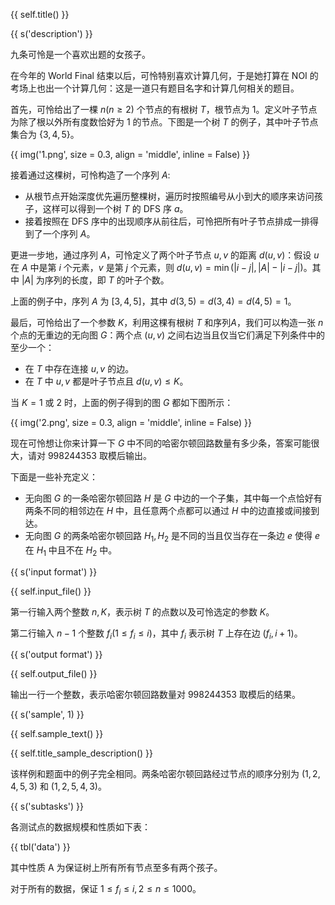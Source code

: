 {{ self.title() }}

{{ s('description') }}

九条可怜是一个喜欢出题的女孩子。

在今年的 World Final 结束以后，可怜特别喜欢计算几何，于是她打算在 NOI 的考场上也出一个计算几何：这是一道只有题目名字和计算几何相关的题目。

首先，可怜给出了一棵 $n(n \geq 2)$ 个节点的有根树 $T$，根节点为 $1$。定义叶子节点为除了根以外所有度数恰好为 $1$ 的节点。下图是一个树 $T$ 的例子，其中叶子节点集合为 $\{3,4,5\}$。

{{ img('1.png', size = 0.3, align = 'middle', inline = False) }}

接着通过这棵树，可怜构造了一个序列 $A$:

- 从根节点开始深度优先遍历整棵树，遍历时按照编号从小到大的顺序来访问孩子，这样可以得到一个树 $T$ 的 DFS 序 $a$。
- 接着按照在 DFS 序中的出现顺序从前往后，可怜把所有叶子节点排成一排得到了一个序列 $A$。

更进一步地，通过序列 $A$，可怜定义了两个叶子节点 $u,v$ 的距离 $d(u,v)$：假设 $u$ 在 $A$ 中是第 $i$ 个元素，$v$ 是第 $j$ 个元素，则 $d(u,v)=\min(|i-j|, |A|-|i-j|)$。其中 $|A|$ 为序列的长度，即 $T$ 的叶子个数。

上面的例子中，序列 $A$ 为 $[3,4,5]$，其中 $d(3,5)=d(3,4)=d(4,5)=1$。

最后，可怜给出了一个参数 $K$，利用这棵有根树 $T$ 和序列$A$，我们可以构造一张 $n$ 个点的无重边的无向图 $G$：两个点 $(u,v)$ 之间右边当且仅当它们满足下列条件中的至少一个：

- 在 $T$ 中存在连接 $u,v$ 的边。
- 在 $T$ 中 $u,v$ 都是叶子节点且 $d(u,v) \leq K$。

当 $K = 1$ 或 $2$ 时，上面的例子得到的图 $G$ 都如下图所示：

{{ img('2.png', size = 0.3, align = 'middle', inline = False) }}

现在可怜想让你来计算一下 $G$ 中不同的哈密尔顿回路数量有多少条，答案可能很大，请对 $998244353$ 取模后输出。

下面是一些补充定义：

- 无向图 $G$ 的一条哈密尔顿回路 $H$ 是 $G$ 中边的一个子集，其中每一个点恰好有两条不同的相邻边在 $H$ 中，且任意两个点都可以通过 $H$ 中的边直接或间接到达。
- 无向图 $G$ 的两条哈密尔顿回路 $H_1,H_2$ 是不同的当且仅当存在一条边 $e$ 使得 $e$ 在 $H_1$ 中且不在 $H_2$ 中。

{{ s('input format') }}

{{ self.input_file() }}

第一行输入两个整数 $n,K$，表示树 $T$ 的点数以及可怜选定的参数 $K$。

第二行输入 $n-1$ 个整数 $f_i(1 \leq f_i \leq i)$，其中 $f_i$ 表示树 $T$ 上存在边 $(f_i,i+1)$。

{{ s('output format') }}

{{ self.output_file() }}

输出一行一个整数，表示哈密尔顿回路数量对 $998244353$ 取模后的结果。

{{ s('sample', 1) }}

{{ self.sample_text() }}


{{ self.title_sample_description() }}

该样例和题面中的例子完全相同。两条哈密尔顿回路经过节点的顺序分别为 $(1,2,4,5,3)$ 和 $(1,2,5,4,3)$。

{{ s('subtasks') }}

各测试点的数据规模和性质如下表：

{{ tbl('data') }}

其中性质 A 为保证树上所有所有节点至多有两个孩子。

对于所有的数据，保证 $1 \leq f_i \leq i, 2 \leq n \leq 1000$。